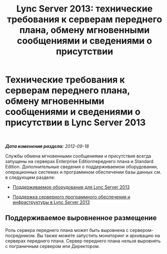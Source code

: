 ﻿---
title: 'Lync Server 2013: технические требования к серверам переднего плана, обмену мгновенными сообщениями и сведениями о присутствии'
TOCTitle: Технические требования к серверам переднего плана, обмену мгновенными сообщениями и сведениями о присутствии
ms:assetid: 1e2c093a-614a-4b60-8c0c-98f97e859fcb
ms:mtpsurl: https://technet.microsoft.com/ru-ru/library/Gg398269(v=OCS.15)
ms:contentKeyID: 49309131
ms.date: 05/19/2016
mtps_version: v=OCS.15
ms.translationtype: HT
---

# Технические требования к серверам переднего плана, обмену мгновенными сообщениями и сведениями о присутствии в Lync Server 2013

 

_**Дата изменения раздела:** 2012-09-18_

Службы обмена мгновенными сообщениями и присутствия всегда запущены на серверах Enterprise Editionпереднего плана и Standard Edition. Дополнительные сведения о поддерживаемом оборудовании, операционных системах и программном обеспечении базы данных см. в следующем разделе:

  - [Поддерживаемое оборудование для Lync Server 2013](lync-server-2013-supported-hardware.md)

  - [Поддержка серверного программного обеспечения и инфраструктуры в Lync Server 2013](lync-server-2013-server-software-and-infrastructure-support.md)

## Поддерживаемое выровненное размещение

Роль сервера переднего плана может быть выровнена с сервером-посредником. Вы также можете запустить мониторинг и архивацию на серверах переднего плана. Сервер переднего плана нельзя выровнять с пограничным сервером или Директором.

